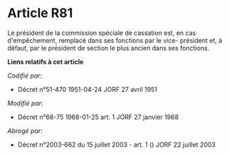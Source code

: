 # Article R81

Le président de la commission spéciale de cassation est, en cas d'empêchement, remplacé dans ses fonctions par le vice-
président et, à défaut, par le président de section le plus ancien dans ses fonctions.

**Liens relatifs à cet article**

_Codifié par_:

  - Décret n°51-470 1951-04-24 JORF 27 avril 1951

_Modifié par_:

  - Décret n°68-75 1968-01-25 art. 1 JORF 27 janvier 1968

_Abrogé par_:

  - Décret n°2003-662 du 15 juillet 2003 - art. 1 () JORF 22 juillet 2003
